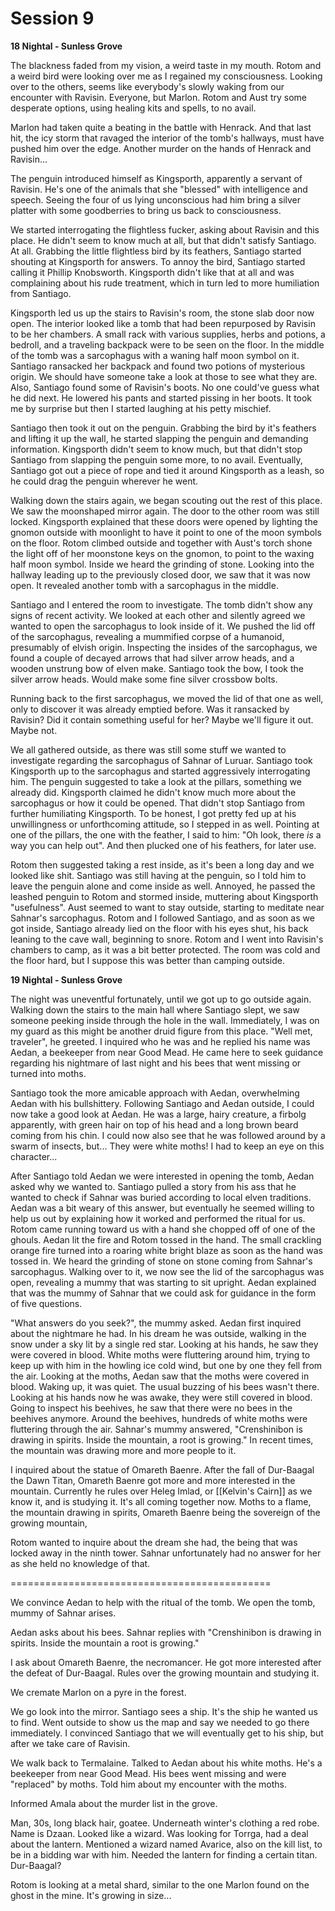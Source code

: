 # Session 9

**18 Nightal - Sunless Grove**

The blackness faded from my vision, a weird taste in my mouth. Rotom and a weird bird were looking over me as I regained my consciousness. Looking over to the others, seems like everybody's slowly waking from our encounter with Ravisin. Everyone, but Marlon. Rotom and Aust try some desperate options, using healing kits and spells, to no avail.

Marlon had taken quite a beating in the battle with Henrack. And that last hit, the icy storm that ravaged the interior of the tomb's hallways, must have pushed him over the edge. Another murder on the hands of Henrack and Ravisin...

The penguin introduced himself as Kingsporth, apparently a servant of Ravisin. He's one of the animals that she "blessed" with intelligence and speech. Seeing the four of us lying unconscious had him bring a silver platter with some goodberries to bring us back to consciousness.

We started interrogating the flightless fucker, asking about Ravisin and this place. He didn't seem to know much at all, but that didn't satisfy Santiago. At all. Grabbing the little flightless bird by its feathers, Santiago started shouting at Kingsporth for answers. To annoy the bird, Santiago started calling it Phillip Knobsworth. Kingsporth didn't like that at all and was complaining about his rude treatment, which in turn led to more humiliation from Santiago.

Kingsporth led us up the stairs to Ravisin's room, the stone slab door now open. The interior looked like a tomb that had been repurposed by Ravisin to be her chambers. A small rack with various supplies, herbs and potions, a bedroll, and a traveling backpack were to be seen on the floor. In the middle of the tomb was a sarcophagus with a waning half moon symbol on it. Santiago ransacked her backpack and found two potions of mysterious origin. We should have someone take a look at those to see what they are. Also, Santiago found some of Ravisin's boots. No one could've guess what he did next. He lowered his pants and started pissing in her boots. It took me by surprise but then I started laughing at his petty mischief.

Santiago then took it out on the penguin. Grabbing the bird by it's feathers and lifting it up the wall, he started slapping the penguin and demanding information. Kingsporth didn't seem to know much, but that didn't stop Santiago from slapping the penguin some more, to no avail. Eventually, Santiago got out a piece of rope and tied it around Kingsporth as a leash, so he could drag the penguin wherever he went.

Walking down the stairs again, we began scouting out the rest of this place. We saw the moonshaped mirror again. The door to the other room was still locked. Kingsporth explained that these doors were opened by lighting the gnomon outside with moonlight to have it point to one of the moon symbols on the floor. Rotom climbed outside and together with Aust's torch shone the light off of her moonstone keys on the gnomon, to point to the waxing half moon symbol. Inside we heard the grinding of stone. Looking into the hallway leading up to the previously closed door, we saw that it was now open. It revealed another tomb with a sarcophagus in the middle.

Santiago and I entered the room to investigate. The tomb didn't show any signs of recent activity. We looked at each other and silently agreed we wanted to open the sarcophagus to look inside of it. We pushed the lid off of the sarcophagus, revealing a mummified corpse of a humanoid, presumably of elvish origin. Inspecting the insides of the sarcophagus, we found a couple of decayed arrows that had silver arrow heads, and a wooden unstrung bow of elven make. Santiago took the bow, I took the silver arrow heads. Would make some fine silver crossbow bolts.

Running back to the first sarcophagus, we moved the lid of that one as well, only to discover it was already emptied before. Was it ransacked by Ravisin? Did it contain something useful for her? Maybe we'll figure it out. Maybe not.

We all gathered outside, as there was still some stuff we wanted to investigate regarding the sarcophagus of Sahnar of Luruar. Santiago took Kingsporth up to the sarcophagus and started aggressively interrogating him. The penguin suggested to take a look at the pillars, something we already did. Kingsporth claimed he didn't know much more about the sarcophagus or how it could be opened. That didn't stop Santiago from further humiliating Kingsporth. To be honest, I got pretty fed up at his unwillingness or unforthcoming attitude, so I stepped in as well. Pointing at one of the pillars, the one with the feather, I said to him: "Oh look, there _is_ a way you can help out". And then plucked one of his feathers, for later use.

Rotom then suggested taking a rest inside, as it's been a long day and we looked like shit. Santiago was still having at the penguin, so I told him to leave the penguin alone and come inside as well. Annoyed, he passed the leashed penguin to Rotom and stormed inside, muttering about Kingsporth "usefulness". Aust seemed to want to stay outside, starting to meditate near Sahnar's sarcophagus. Rotom and I followed Santiago, and as soon as we got inside, Santiago already lied on the floor with his eyes shut, his back leaning to the cave wall, beginning to snore. Rotom and I went into Ravisin's chambers to camp, as it was a bit better protected. The room was cold and the floor hard, but I suppose this was better than camping outside.

**19 Nightal - Sunless Grove**

The night was uneventful fortunately, until we got up to go outside again. Walking down the stairs to the main hall where Santiago slept, we saw someone peeking inside through the hole in the wall. Immediately, I was on my guard as this might be another druid figure from this place. "Well met, traveler", he greeted. I inquired who he was and he replied his name was Aedan, a beekeeper from near Good Mead. He came here to seek guidance regarding his nightmare of last night and his bees that went missing or turned into moths.

Santiago took the more amicable approach with Aedan, overwhelming Aedan with his bullshittery. Following Santiago and Aedan outside, I could now take a good look at Aedan. He was a large, hairy creature, a firbolg apparently, with green hair on top of his head and a long brown beard coming from his chin. I could now also see that he was followed around by a swarm of insects, but... They were white moths! I had to keep an eye on this character...

After Santiago told Aedan we were interested in opening the tomb, Aedan asked why we wanted to. Santiago pulled a story from his ass that he wanted to check if Sahnar was buried according to local elven traditions. Aedan was a bit weary of this answer, but eventually he seemed willing to help us out by explaining how it worked and performed the ritual for us. Rotom came running toward us with a hand she chopped off of one of the ghouls. Aedan lit the fire and Rotom tossed in the hand. The small crackling orange fire turned into a roaring white bright blaze as soon as the hand was tossed in. We heard the grinding of stone on stone coming from Sahnar's sarcophagus. Walking over to it, we now see the lid of the sarcophagus was open, revealing a mummy that was starting to sit upright. Aedan explained that was the mummy of Sahnar that we could ask for guidance in the form of five questions.

"What answers do you seek?", the mummy asked. Aedan first inquired about the nightmare he had. In his dream he was outside, walking in the snow under a sky lit by a single red star. Looking at his hands, he saw they were covered in blood. White moths were fluttering around him, trying to keep up with him in the howling ice cold wind, but one by one they fell from the air. Looking at the moths, Aedan saw that the moths were covered in blood. Waking up, it was quiet. The usual buzzing of his bees wasn't there. Looking at his hands now he was awake, they were still covered in blood. Going to inspect his beehives, he saw that there were no bees in the beehives anymore. Around the beehives, hundreds of white moths were fluttering through the air. Sahnar's mummy answered, "Crenshinibon is drawing in spirits. Inside the mountain, a root is growing." In recent times, the mountain was drawing more and more people to it.

I inquired about the statue of Omareth Baenre. After the fall of Dur-Baagal the Dawn Titan, Omareth Baenre got more and more interested in the mountain. Currently he rules over Heleg Imlad, or [[Kelvin's Cairn]] as we know it, and is studying it. It's all coming together now. Moths to a flame, the mountain drawing in spirits, Omareth Baenre being the sovereign of the growing mountain, 

Rotom wanted to inquire about the dream she had, the being that was locked away in the ninth tower. Sahnar unfortunately had no answer for her as she held no knowledge of that.

=============================================

We convince Aedan to help with the ritual of the tomb. We open the tomb, mummy of Sahnar arises. 

Aedan asks about his bees. Sahnar replies with "Crenshinibon is drawing in spirits. Inside the mountain a root is growing."

I ask about Omareth Baenre, the necromancer. He got more interested after the defeat of Dur-Baagal. Rules over the growing mountain and studying it.

We cremate Marlon on a pyre in the forest.

We go look into the mirror. Santiago sees a ship. It's the ship he wanted us to find. Went outside to show us the map and say we needed to go there immediately. I convinced Santiago that we will eventually get to his ship, but after we take care of Ravisin.

We walk back to Termalaine. Talked to Aedan about his white moths. He's a beekeeper from near Good Mead. His bees went missing and were "replaced" by moths. Told him about my encounter with the moths.

Informed Amala about the murder list in the grove.

Man, 30s, long black hair, goatee. Underneath winter's clothing a red robe. Name is Dzaan. Looked like a wizard. Was looking for Torrga, had a deal about the lantern. Mentioned a wizard named Avarice, also on the kill list, to be in a bidding war with him. Needed the lantern for finding a certain titan. Dur-Baagal?

Rotom is looking at a metal shard, similar to the one Marlon found on the ghost in the mine. It's growing in size...